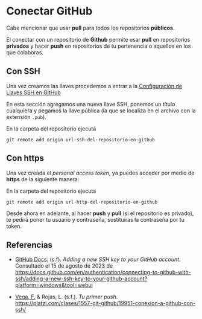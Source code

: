 # Conectar GitHub

Cabe mencionar que usar **pull** para todos los repositorios **públicos**.

El conectar con un repositorio de **Github** permite usar **pull** en repositorios **privados** y hacer **push** en repositorios de tu pertenencia o aquellos en los que colaboras.

## Con SSH

Una vez creamos las llaves procedemos a entrar a la [Configuración de Llaves SSH en GitHub](https://github.com/settings/keys)

En esta sección agregamos una nueva llave SSH, ponemos un título cualquiera y pegamos la llave pública (la que se localiza en el archivo con la extensión `.pub`).

En la carpeta del repositorio ejecuta

```shell
git remote add origin url-ssh-del-repositorio-en-github
```

## Con https

Una vez creada el _personal access token_, ya puedes acceder por medio de **https** de la siguiente manera:


En la carpeta del repositorio ejecuta

```shell
git remote add origin url-http-del-repositorio-en-github
```

Desde ahora en adelante, al hacer **push** y **pull** (si el repositorio es privado), te pedirá poner tu usuario y contraseña, sustituiras la contraseña por tu token.


## Referencias 

- [GitHub Docs](https://docs.github.com/en). (s.f). _Adding a new SSH key to your GitHub account_. Consultado el 15 de agosto de 2023 de https://docs.github.com/en/authentication/connecting-to-github-with-ssh/adding-a-new-ssh-key-to-your-github-account?platform=windows&tool=webui

- [Vega, F.](https://platzi.com/profes/freddier/) & Rojas, L. (s.f.). _Tu primer push_. https://platzi.com/clases/1557-git-github/19951-conexion-a-github-con-ssh/